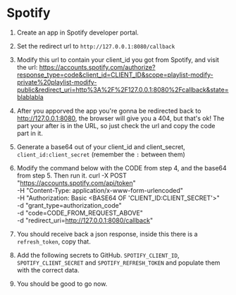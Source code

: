 # Spotify

1. Create an app in Spotify developer portal.
2. Set the redirect url to `http://127.0.0.1:8080/callback`
3. Modify this url to contain your client_id you got from Spotify, and visit the url:
https://accounts.spotify.com/authorize?response_type=code&client_id=CLIENT_ID&scope=playlist-modify-private%20playlist-modify-public&redirect_uri=http%3A%2F%2F127.0.0.1:8080%2Fcallback&state=blablabla

4. After you apporved the app you're gonna be redirected back to http://127.0.0.1:8080, the browser will give you a 404, but that's ok!
    The part your after is in the URL, so just check the url and copy the code part in it.

5. Generate a base64 out of your client_id and client_secret, `client_id:client_secret` (remember the `:` between them)

6. Modify the command below with the CODE from step 4, and the base64 from step 5.  Then run it.
curl -X POST "https://accounts.spotify.com/api/token" \
     -H "Content-Type: application/x-www-form-urlencoded" \
     -H "Authorization: Basic <BASE64 OF 'CLIENT_ID:CLIENT_SECRET'>" \
     -d "grant_type=authorization_code" \
     -d "code=CODE_FROM_REQUEST_ABOVE" \
     -d "redirect_uri=http://127.0.0.1:8080/callback"

7. You should receive back a json response, inside this there is a `refresh_token`, copy that.

8. Add the following secrets to GitHub.
    `SPOTIFY_CLIENT_ID`, `SPOTIFY_CLIENT_SECRET` and `SPOTIFY_REFRESH_TOKEN` and populate them with the correct data.

9. You should be good to go now.